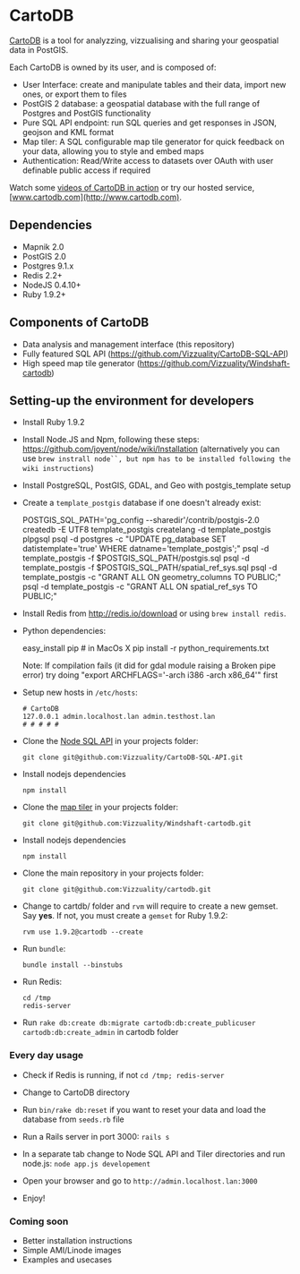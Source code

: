 # CartoDB #

[CartoDB](http://www.cartodb.com) is a tool for analyzzing, vizzualising and sharing your geospatial data in PostGIS. 

Each CartoDB is owned by its user, and is composed of:

  - User Interface: create and manipulate tables and their data, import new ones, or export them to files
  - PostGIS 2 database: a geospatial database with the full range of Postgres and PostGIS functionality
  - Pure SQL API endpoint: run SQL queries and get responses in JSON, geojson and KML format 
  - Map tiler: A SQL configurable map tile generator for quick feedback on your data, allowing you to style and embed maps 
  - Authentication: Read/Write access to datasets over OAuth with user definable public access if required   
  
Watch some [videos of CartoDB in action](http://www.vimeo.com/channels/cartodb) or try our hosted service, [www.cartodb.com](http://www.cartodb.com). 
  
## Dependencies ##

  - Mapnik 2.0
  - PostGIS 2.0
  - Postgres 9.1.x
  - Redis 2.2+
  - NodeJS 0.4.10+
  - Ruby 1.9.2+
  
## Components of CartoDB ##

  - Data analysis and management interface (this repository)
  - Fully featured SQL API (https://github.com/Vizzuality/CartoDB-SQL-API)
  - High speed map tile generator (https://github.com/Vizzuality/Windshaft-cartodb)


## Setting-up the environment for developers ##

  - Install Ruby 1.9.2
  
  - Install Node.JS and Npm, following these steps: <https://github.com/joyent/node/wiki/Installation> (alternatively you can use `brew instrall node``, but npm has to be installed following the wiki instructions`)

  - Install PostgreSQL, PostGIS, GDAL, and Geo with postgis_template setup
  
  - Create a `template_postgis` database if one doesn't already exist:
         
      POSTGIS_SQL_PATH='pg_config --sharedir'/contrib/postgis-2.0
      createdb -E UTF8 template_postgis 
      createlang -d template_postgis plpgsql 
      psql -d postgres -c "UPDATE pg_database SET datistemplate='true' WHERE datname='template_postgis';"
      psql -d template_postgis -f $POSTGIS_SQL_PATH/postgis.sql 
      psql -d template_postgis -f $POSTGIS_SQL_PATH/spatial_ref_sys.sql
      psql -d template_postgis -c "GRANT ALL ON geometry_columns TO PUBLIC;" 
      psql -d template_postgis -c "GRANT ALL ON spatial_ref_sys TO PUBLIC;"
      
  - Install Redis from <http://redis.io/download> or using `brew install redis`.
  
  - Python dependencies: 
    
      easy_install pip  # in MacOs X
      pip install -r python_requirements.txt
      
      Note: If compilation fails (it did for gdal module raising a Broken pipe error) try doing "export ARCHFLAGS='-arch i386 -arch x86_64'" first

  - Setup new hosts in `/etc/hosts`:
      
        # CartoDB
        127.0.0.1 admin.localhost.lan admin.testhost.lan
        # # # # #
                
  - Clone the [Node SQL API](https://github.com/tokumine/cartodb-sql-api) in your projects folder:
  
        git clone git@github.com:Vizzuality/CartoDB-SQL-API.git

  - Install nodejs dependencies
    
        npm install

  - Clone the [map tiler](https://github.com/Vizzuality/Windshaft-cartodb) in your projects folder:

        git clone git@github.com:Vizzuality/Windshaft-cartodb.git

  - Install nodejs dependencies

        npm install
  
  - Clone the main repository in your projects folder:
  
        git clone git@github.com:Vizzuality/cartodb.git
        
  - Change to cartdb/ folder and `rvm` will require to create a new gemset. Say **yes**. If not, you must create a `gemset` for Ruby 1.9.2:
  
        rvm use 1.9.2@cartodb --create
        
  - Run `bundle`:
  
        bundle install --binstubs
        
  - Run Redis:
  
        cd /tmp
        redis-server
  
  - Run `rake db:create db:migrate cartodb:db:create_publicuser cartodb:db:create_admin` in cartodb folder
  

### Every day usage ###
  
  - Check if Redis is running, if not `cd /tmp; redis-server`

  - Change to CartoDB directory
  
  - Run `bin/rake db:reset` if you want to reset your data and load the database from `seeds.rb` file
  
  - Run a Rails server in port 3000: `rails s`
  
  - In a separate tab change to Node SQL API and Tiler directories and run node.js: `node app.js developement`

  - Open your browser and go to `http://admin.localhost.lan:3000`
  
  - Enjoy!
  


### Coming soon ###

* Better installation instructions
* Simple AMI/Linode images
* Examples and usecases